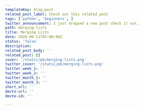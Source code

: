 ```yaml
---
templateKey: blog-post
related_post_label: Check out this related post
tags: ['python', 'beginners', ]
twitter_announcement: I just dropped a new post check it out.
path: merging-lists
title: Merging Lists
date: 2020-06-11T05:00:00Z
status: 'false'
description:
related_post_body: ''
related_post: []
cover: '/static/pb/merging-lists.png'
twitter_cover: '/static/pb/merging-lists.png'
twitter_week_1: ''
twitter_week_2: ''
twitter_month_1: ''
twitter_month_3: ''
short_url: ''
devto-url: ''
devto-id: ''

---
```


<!--
<p style='text-align: center'>
<a href='https://waylonwalker.com/blog/merging-lists'>
  <img
    style='width:500px; max-width:80%; margin: auto;'
    src="https://waylonwalker.com/merging-lists.png"
    alt="Read more from the Merging Lists article"
  />
  </a>
</p>

-->
